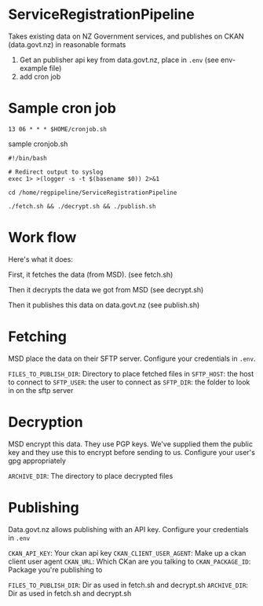 # ServiceRegistrationPipeline

Takes existing data on NZ Government services, and publishes on CKAN (data.govt.nz) in reasonable formats

1) Get an publisher api key from data.govt.nz, place in `.env` (see env-example file)
2) add cron job


# Sample cron job
```
13 06 * * * $HOME/cronjob.sh
```

sample cronjob.sh
```
#!/bin/bash

# Redirect output to syslog
exec 1> >(logger -s -t $(basename $0)) 2>&1

cd /home/regpipeline/ServiceRegistrationPipeline

./fetch.sh && ./decrypt.sh && ./publish.sh

```

# Work flow

Here's what it does:

First, it fetches the data (from MSD). (see fetch.sh)

Then it decrypts the data we got from MSD (see decrypt.sh)

Then it publishes this data on data.govt.nz (see publish.sh)

# Fetching

MSD place the data on their SFTP server. Configure your credentials in `.env`.

`FILES_TO_PUBLISH_DIR`: Directory to place fetched files in
`SFTP_HOST`: the host to connect to
`SFTP_USER`: the user to connect as
`SFTP_DIR`: the folder to look in on the sftp server

# Decryption

MSD encrypt this data. They use PGP keys. We've supplied them the public key and they use this to encrypt before sending to us. Configure your user's gpg appropriately

`ARCHIVE_DIR`: The directory to place decrypted files

# Publishing

Data.govt.nz allows publishing with an API key. Configure your credentials in `.env`

`CKAN_API_KEY`: Your ckan api key
`CKAN_CLIENT_USER_AGENT`: Make up a ckan client user agent
`CKAN_URL`: Which CKan are you talking to
`CKAN_PACKAGE_ID`: Package you're publishing to

`FILES_TO_PUBLISH_DIR`: Dir as used in fetch.sh and decrypt.sh
`ARCHIVE_DIR`: Dir as used in fetch.sh and decrypt.sh
